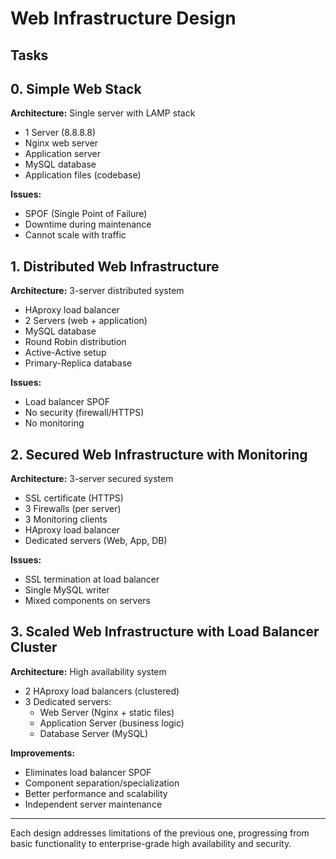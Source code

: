 # Web Infrastructure Design

## Tasks

## 0. Simple Web Stack

**Architecture:** Single server with LAMP stack
- 1 Server (8.8.8.8)
- Nginx web server
- Application server
- MySQL database
- Application files (codebase)

**Issues:**
- SPOF (Single Point of Failure)
- Downtime during maintenance
- Cannot scale with traffic

## 1. Distributed Web Infrastructure

**Architecture:** 3-server distributed system
- HAproxy load balancer
- 2 Servers (web + application)
- MySQL database
- Round Robin distribution
- Active-Active setup
- Primary-Replica database

**Issues:**
- Load balancer SPOF
- No security (firewall/HTTPS)
- No monitoring

## 2. Secured Web Infrastructure with Monitoring

**Architecture:** 3-server secured system
- SSL certificate (HTTPS)
- 3 Firewalls (per server)
- 3 Monitoring clients
- HAproxy load balancer
- Dedicated servers (Web, App, DB)

**Issues:**
- SSL termination at load balancer
- Single MySQL writer
- Mixed components on servers

## 3. Scaled Web Infrastructure with Load Balancer Cluster

**Architecture:** High availability system
- 2 HAproxy load balancers (clustered)
- 3 Dedicated servers:
  - Web Server (Nginx + static files)
  - Application Server (business logic)
  - Database Server (MySQL)

**Improvements:**
- Eliminates load balancer SPOF
- Component separation/specialization
- Better performance and scalability
- Independent server maintenance

---

Each design addresses limitations of the previous one, progressing from basic functionality to enterprise-grade high availability and security.
